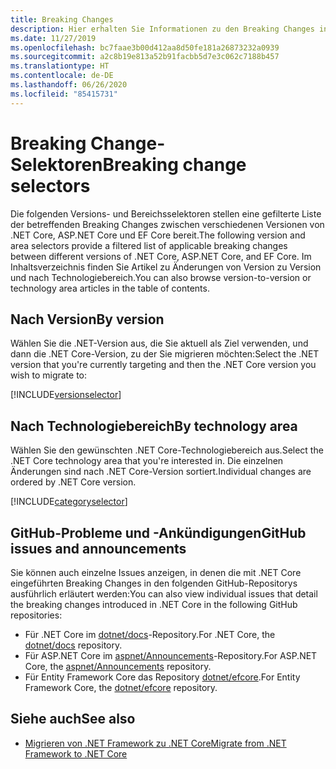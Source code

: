 ```yaml
---
title: Breaking Changes
description: Hier erhalten Sie Informationen zu den Breaking Changes in den verschiedenen .NET Core-Versionen.
ms.date: 11/27/2019
ms.openlocfilehash: bc7faae3b00d412aa8d50fe181a26873232a0939
ms.sourcegitcommit: a2c8b19e813a52b91facbb5d7e3c062c7188b457
ms.translationtype: HT
ms.contentlocale: de-DE
ms.lasthandoff: 06/26/2020
ms.locfileid: "85415731"
---
```

# <a name="breaking-change-selectors"></a><span data-ttu-id="8a1af-103">Breaking Change-Selektoren</span><span class="sxs-lookup"><span data-stu-id="8a1af-103">Breaking change selectors</span></span>

<span data-ttu-id="8a1af-104">Die folgenden Versions- und Bereichsselektoren stellen eine gefilterte Liste der betreffenden Breaking Changes zwischen verschiedenen Versionen von .NET Core, ASP.NET Core und EF Core bereit.</span><span class="sxs-lookup"><span data-stu-id="8a1af-104">The following version and area selectors provide a filtered list of applicable breaking changes between different versions of .NET Core, ASP.NET Core, and EF Core.</span></span> <span data-ttu-id="8a1af-105">Im Inhaltsverzeichnis finden Sie Artikel zu Änderungen von Version zu Version und nach Technologiebereich.</span><span class="sxs-lookup"><span data-stu-id="8a1af-105">You can also browse version-to-version or technology area articles in the table of contents.</span></span>

## <a name="by-version"></a><span data-ttu-id="8a1af-106">Nach Version</span><span class="sxs-lookup"><span data-stu-id="8a1af-106">By version</span></span>

<span data-ttu-id="8a1af-107">Wählen Sie die .NET-Version aus, die Sie aktuell als Ziel verwenden, und dann die .NET Core-Version, zu der Sie migrieren möchten:</span><span class="sxs-lookup"><span data-stu-id="8a1af-107">Select the .NET version that you're currently targeting and then the .NET Core version you wish to migrate to:</span></span>

[!INCLUDE[versionselector](~/includes/core-changes/versionselector.md)]

## <a name="by-technology-area"></a><span data-ttu-id="8a1af-108">Nach Technologiebereich</span><span class="sxs-lookup"><span data-stu-id="8a1af-108">By technology area</span></span>

<span data-ttu-id="8a1af-109">Wählen Sie den gewünschten .NET Core-Technologiebereich aus.</span><span class="sxs-lookup"><span data-stu-id="8a1af-109">Select the .NET Core technology area that you're interested in.</span></span> <span data-ttu-id="8a1af-110">Die einzelnen Änderungen sind nach .NET Core-Version sortiert.</span><span class="sxs-lookup"><span data-stu-id="8a1af-110">Individual changes are ordered by .NET Core version.</span></span>

[!INCLUDE[categoryselector](~/includes/core-changes/categoryselector.md)]

## <a name="github-issues-and-announcements"></a><span data-ttu-id="8a1af-111">GitHub-Probleme und -Ankündigungen</span><span class="sxs-lookup"><span data-stu-id="8a1af-111">GitHub issues and announcements</span></span>

<span data-ttu-id="8a1af-112">Sie können auch einzelne Issues anzeigen, in denen die mit .NET Core eingeführten Breaking Changes in den folgenden GitHub-Repositorys ausführlich erläutert werden:</span><span class="sxs-lookup"><span data-stu-id="8a1af-112">You can also view individual issues that detail the breaking changes introduced in .NET Core in the following GitHub repositories:</span></span>

- <span data-ttu-id="8a1af-113">Für .NET Core im [dotnet/docs](https://github.com/dotnet/docs/issues?q=is%3Aissue+label%3Abreaking-change)-Repository.</span><span class="sxs-lookup"><span data-stu-id="8a1af-113">For .NET Core, the [dotnet/docs](https://github.com/dotnet/docs/issues?q=is%3Aissue+label%3Abreaking-change) repository.</span></span>
- <span data-ttu-id="8a1af-114">Für ASP.NET Core im [aspnet/Announcements](https://github.com/aspnet/Announcements/issues?q=is%3Aissue+is%3Aopen+label%3A%22Breaking+change%22+label%3A3.0.0)-Repository.</span><span class="sxs-lookup"><span data-stu-id="8a1af-114">For ASP.NET Core, the [aspnet/Announcements](https://github.com/aspnet/Announcements/issues?q=is%3Aissue+is%3Aopen+label%3A%22Breaking+change%22+label%3A3.0.0) repository.</span></span>
- <span data-ttu-id="8a1af-115">Für Entity Framework Core das Repository [dotnet/efcore](https://github.com/dotnet/efcore/issues?q=is%3Aopen+is%3Aissue+label%3Abreaking-change).</span><span class="sxs-lookup"><span data-stu-id="8a1af-115">For Entity Framework Core, the [dotnet/efcore](https://github.com/dotnet/efcore/issues?q=is%3Aopen+is%3Aissue+label%3Abreaking-change) repository.</span></span>

## <a name="see-also"></a><span data-ttu-id="8a1af-116">Siehe auch</span><span class="sxs-lookup"><span data-stu-id="8a1af-116">See also</span></span>

- [<span data-ttu-id="8a1af-117">Migrieren von .NET Framework zu .NET Core</span><span class="sxs-lookup"><span data-stu-id="8a1af-117">Migrate from .NET Framework to .NET Core</span></span>](../porting/index.md)
